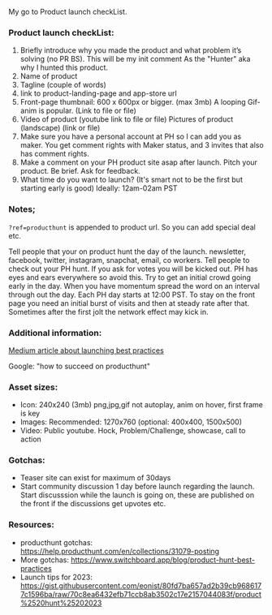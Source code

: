 My go to Product launch checkList<!--more-->.

### Product launch checkList:

1. Briefly introduce why you made the product and what problem it’s solving (no PR BS). This will be my init comment As the "Hunter" aka why I hunted this product.
2. Name of product
3. Tagline (couple of words)
4. link to product-landing-page and app-store url
5. Front-page thumbnail: 600 x 600px or bigger. (max 3mb) A looping Gif-anim is popular. (Link to file or file)
6. Video of product (youtube link to file or file) Pictures of product (landscape) (link or file)
7. Make sure you have a personal account at PH so I can add you as maker. You get comment rights with Maker status, and 3 invites that also has comment rights.
8. Make a comment on your PH product site asap after launch. Pitch your product. Be brief. Ask for feedback.
9. What time do you want to launch? (It's smart not to be the first but starting early is good) Ideally: 12am-02am PST

### Notes;
``?ref=producthunt`` is appended to product url. So you can add special deal etc.

Tell people that your on product hunt the day of the launch. newsletter, facebook, twitter, instagram, snapchat, email, co workers. Tell people to check out your PH hunt. If you ask for votes you will be kicked out. PH has eyes and ears everywhere so avoid this. Try to get an initial crowd going early in the day. When you have momentum spread the word on an interval through out the day. Each PH day starts at 12:00 PST. To stay on the front page you need an initial burst of visits and then at steady rate after that. Sometimes after the first jolt the network effect may kick in.

### Additional information:
[Medium article about launching best practices](https://medium.com/startup-grind/how-we-got-1000-upvotes-on-product-hunt-by-curating-a-checklist-from-50-successful-launches-6b77ce29b444#.qq7wygl5l)

Google: "how to succeed on producthunt"

### Asset sizes:
- Icon: 240x240 (3mb) png,jpg,gif not autoplay, anim on hover, first frame is key
- Images: Recommended: 1270x760 (optional: 400x400, 1500x500)
- Video: Public youtube. Hock, Problem/Challenge, showcase, call to action

### Gotchas:
- Teaser site can exist for maximum of 30days
- Start community discussion 1 day before launch regarding the launch. Start discusssion while the launch is going on, these are published on the front if the discussions get upvotes etc. 

### Resources:
- producthunt gotchas: https://help.producthunt.com/en/collections/31079-posting
- More gotchas: https://www.switchboard.app/blog/product-hunt-best-practices
- Launch tips for 2023: https://gist.githubusercontent.com/eonist/80fd7ba657ad2b39cb9686177c1596ba/raw/70c8ea6432efb71ccb8ab3502c17e2157044083f/product%2520hunt%25202023
